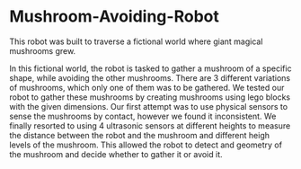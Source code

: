 # Mushroom-Avoiding-Robot
This robot was built to traverse a fictional world where giant magical mushrooms grew. 

In this fictional world, the robot is tasked to gather a mushroom of a specific shape, while avoiding the other mushrooms. There are 3 different variations of mushrooms, which only one of them was to be gathered. We tested our robot to gather these mushrooms by creating mushrooms using lego blocks with the given dimensions. Our first attempt was to use physical sensors to sense the mushrooms by contact, however we found it inconsistent. We finally resorted to using 4 ultrasonic sensors at different heights to measure the distance between the robot and the mushroom and different heigh levels of the mushroom. This allowed the robot to detect and geometry of the mushroom and decide whether to gather it or avoid it.
